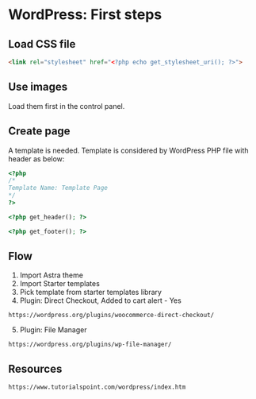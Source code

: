 # WordPress: First steps
## Load CSS file
```html
<link rel="stylesheet" href="<?php echo get_stylesheet_uri(); ?>">
```
## Use images
Load them first in the control panel.
## Create page 
A template is needed. Template is considered by WordPress PHP file with header as below:
```php
<?php
/*
Template Name: Template Page
*/
?>

<?php get_header(); ?>

<?php get_footer(); ?>
```
## Flow
1. Import Astra theme
2. Import Starter templates
3. Pick template from starter templates library
4. Plugin: Direct Checkout, Added to cart alert - Yes
```
https://wordpress.org/plugins/woocommerce-direct-checkout/
```
5. Plugin: File Manager
```
https://wordpress.org/plugins/wp-file-manager/
```

## Resources
```
https://www.tutorialspoint.com/wordpress/index.htm
```
